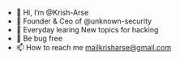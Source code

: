 - 👋 Hi, I’m @Krish-Arse
- 👔 Founder & Ceo of @unknown-security
- 🌱 Everyday learing New topics for hacking
- 🐞 Be bug free
- 📫 How to reach me mailkrisharse@gmail.com

<!---
Krish-Arse/Krish-Arse is a ✨ special ✨ repository because its `README.md` (this file) appears on your GitHub profile.
You can click the Preview link to take a look at your changes.
--->
